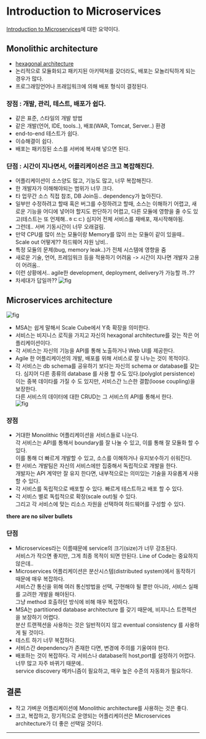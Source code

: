 # Introduction to Microservices
[Introduction to Microservices](https://www.nginx.com/blog/introduction-to-microservices/)에 대한 요약이다.

## Monolithic architecture
- [hexagonal architecture](http://www.infoq.com/news/2014/10/exploring-hexagonal-architecture)
- 논리적으로 모듈화되고 패키지된 아키텍쳐를 갖더라도, 배포는 모놀리틱하게 되는 경우가 많다.
- 프로그래밍언어나 프래임워크에 의해 배포 형식이 결정된다.

### 장점 : 개발, 관리, 테스트, 배포가 쉽다.
- 같은 표준, 스타일의 개발 방법
- 같은 개발(언어, IDE, tools..), 배포(WAR, Tomcat, Server..) 환경
- end-to-end 테스트가 쉽다.
- 이슈해결이 쉽다.
- 배포는 패키징된 소스를 서버에 복사해 넣으면 된다.

### 단점 : 시간이 지나면서, 어플리케이션은 크고 복잡해진다.
- 어플리케이션이 소스양도 많고, 기능도 많고, 너무 복잡해진다.
- 한 개발자가 이해해야되는 범위가 너무 크다.
- 타 업무간 소스 직접 참조, DB Join등.. dependency가 높아진다.
- 일부만 수정하려고 할때 혹은 버그를 수정하려고 할때,
  소스는 이해하기 어렵고, 새로운 기능을 어디에 넣어야 할지도 판단하기 어렵고,
  다른 모듈에 영향을 줄 수도 있고(테스트는 또 언제해..ㅎㄷㄷ)
  심지어 전체 서비스를 재배포, 재시작해야됨.
- 그런데.. 서버 기동시간이 너무 오래걸림.
- 만약 CPU를 많이 쓰는 모듈이랑 Memory를 많이 쓰는 모듈이 같이 있을때..
  Scale out 어떻게?? 하드웨어 자원 낭비..
- 특정 모듈의 문제(bug, memory leak..)가 전체 시스템에 영향을 줌
- 새로운 기술, 언어, 프레임워크 등을 적용하기 어려움 -> 시간이 지나면 개발자 고용이 어려움..
- 이런 상황에서.. agile한 development, deployment, delivery가 가능할 까..??
- 차세대가 답일까??
![fig](https://thetelltalemind.files.wordpress.com/2014/12/the-monolith-monsters1.jpg "Monolith Monsters")

## Microservices architecture
![fig](https://www.nginx.com/wp-content/uploads/2015/05/Graph-05-e1431978489626.png "Scale Cube")
- MSA는 쉽게 말해서 Scale Cube에서 Y축 확장을 의미한다.
- 서비스는 비지니스 로직을 가지고 자신의 hexagonal architecture를 갖는 작은 어플리케이션이다.
- 각 서비스는 자신의 기능을 API를 통해 노출하거나 Web UI를 제공한다.
- Agile 한 어플리케이션의 개발, 배포를 위해 서비스로 잘 나누는 것이 목적이다.
- 각 서비스는 db schema를 공유하기 보다는 자신의 schema or database를 갖는다.
  심지어 다른 종류의 database 를 사용 할 수도 있다.(polyglot persistence)  
  이는 중복 데이타를 가질 수 도 있지만, 서비스간 느슨한 결합(loose coupling)을 보장한다.  
  다른 서비스의 데이터에 대한 CRUD는 그 서비스의 API를 통해서 한다.  
![fig](https://www.nginx.com/wp-content/uploads/2015/05/Graph-04-e1431978528901.png "")


### 장점
- 거대한 Monolithic 어플리케이션을 서비스들로 나눈다.  
  각 서비스는 API를 통해서 boundary를 잘 나눌 수 있고, 이를 통해 잘 모듈화 할 수 있다.  
  이를 통해 더 빠르게 개발할 수 있고, 소스를 이해하거나 유지보수하기 쉬워진다.  
- 한 서비스 개발팀은 자신의 서비스에만 집중해서 독립적으로 개발을 한다.  
   개발자는 API 계약만 잘 유지 한다면, 내부적으로는 의미있는 기술을 자유롭게 사용 할 수 있다.
- 각 서비스를 독립적으로 배포할 수 있다. 빠르게 테스트하고 배포 할 수 있다.  
- 각 서비스 별로 독립적으로 확장(scale out)될 수 있다.  
   그리고 각 서비스에 맞는 리소스 자원을 선택하여 하드웨어를 구성할 수 있다.  

**there are no silver bullets**
### 단점
- Microservices라는 이름때문에 service의 크기(size)가 너무 강조된다.  
   서비스가 작으면 좋지만, 그게 최종 목적이 되면 안된다. Line of Code는 중요하지 않은데..  
- Microservices 어플리케이션은 분산시스템(distributed system)에서 동작하기 때문에 매우 복잡하다.  
   서비스간 통신을 위해 여러 통신방법을 선택, 구현해야 될 뿐만 아니라, 서비스 실패를 고려한 개발을 해야된다.   
   그냥 method 호출하던 방식에 비해 매우 복잡하다.  
- MSA는 partitioned database architecture 를 갖기 때문에, 비지니스 트랜젝션을 보장하기 어렵다.  
   분산 트랜젝션을 사용하는 것은 일반적이지 않고 eventual consistency 를 사용하게 될 것이다.
- 테스트 하기 너무 복잡하다.
- 서비스간 dependency가 존재한 다면, 변경에 주의를 기울여야 한다.
- 배포하는 것이 복잡하다. 각 서비스나 database의 host,port를 설정하기 어렵다. 너무 많고 자주 바뀌기 때문에..  
   service discovery 메카니즘이 필요하고, 매우 높은 수준의 자동화가 필요하다.  

## 결론
- 작고 가벼운 어플리케이션에 Monolithic architecture를 사용하는 것은 좋다.
- 크고, 복잡하고, 장기적으로 운영되는 어플리케이션은 Microservices architecture가 더 좋은 선택일 것이다.
-------------------------------------------------------------------------
